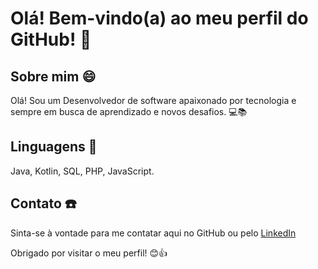 # Olá! Bem-vindo(a) ao meu perfil do GitHub! 🚀

## Sobre mim 😄

Olá! Sou um Desenvolvedor de software apaixonado por tecnologia e sempre em busca de aprendizado e novos desafios. 💻📚

## Linguagens 🚀

Java, Kotlin, SQL, PHP, JavaScript.

## Contato ☎️

Sinta-se à vontade para me contatar aqui no GitHub ou pelo [LinkedIn](https://www.linkedin.com/in/riltter-kenedy-5a86a1271/)

Obrigado por visitar o meu perfil! 😊👍
